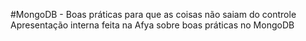 #MongoDB - Boas práticas para que as coisas não saiam do controle
Apresentação interna feita na Afya sobre boas práticas no MongoDB
